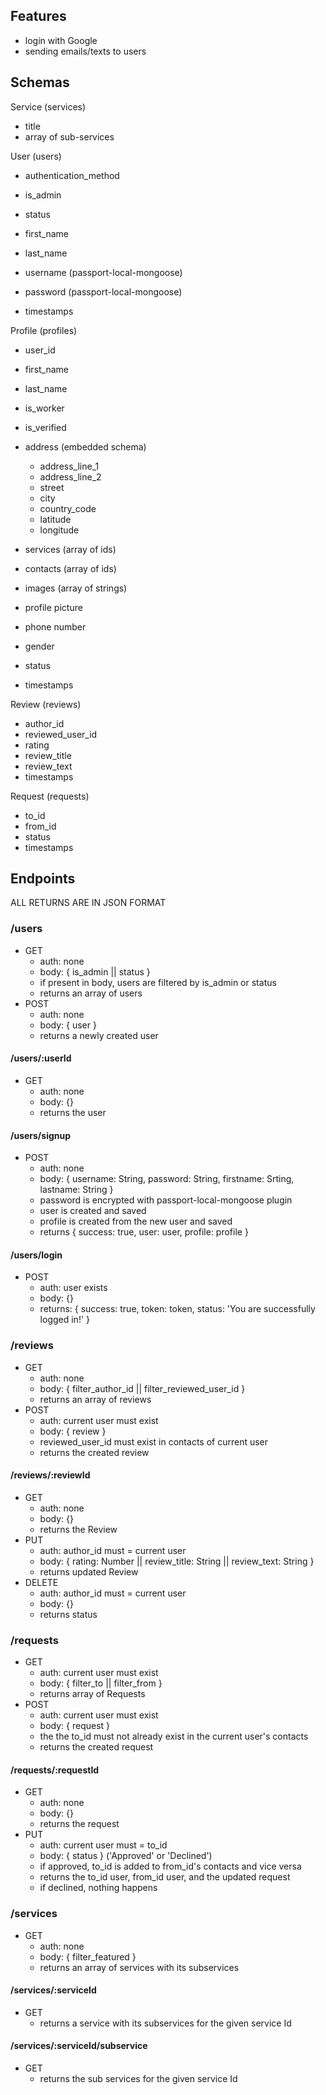 ## Features

- login with Google
- sending emails/texts to users

## Schemas

Service (services)
- title
- array of sub-services

User (users)
- authentication_method
- is_admin
- status
- first_name
- last_name

- username (passport-local-mongoose)
- password (passport-local-mongoose)

- timestamps

Profile (profiles)
- user_id
- first_name
- last_name
- is_worker
- is_verified
- address (embedded schema)
    - address_line_1
    - address_line_2
    - street
    - city
    - country_code
    - latitude
    - longitude
- services (array of ids)
- contacts (array of ids)
- images (array of strings)
- profile picture
- phone number
- gender
- status

- timestamps

Review (reviews)
- author_id
- reviewed_user_id
- rating
- review_title
- review_text
- timestamps

Request (requests)
- to_id
- from_id
- status
- timestamps

## Endpoints

ALL RETURNS ARE IN JSON FORMAT

### /users
- GET
    - auth: none
    - body: { is_admin || status }
    - if present in body, users are filtered by is_admin or status
    - returns an array of users 
- POST
    - auth: none
    - body: { user }
    - returns a newly created user 

#### /users/:userId
- GET
    - auth: none
    - body: {}
    - returns the user

#### /users/signup
- POST
    - auth: none
    - body: { username: String, password: String, firstname: Srting, lastname: String }
    - password is encrypted with passport-local-mongoose plugin
    - user is created and saved
    - profile is created from the new user and saved
    - returns { success: true, user: user, profile: profile }

#### /users/login
- POST
    - auth: user exists
    - body: {}
    - returns: { success: true, token: token, status: 'You are successfully logged in!' }

### /reviews
- GET
    - auth: none
    - body: { filter_author_id || filter_reviewed_user_id }
    - returns an array of reviews
- POST
    - auth: current user must exist
    - body: { review }
    - reviewed_user_id must exist in contacts of current user
    - returns the created review

#### /reviews/:reviewId
- GET
    - auth: none
    - body: {}
    - returns the Review
- PUT 
    - auth: author_id must = current user
    - body: { rating: Number || review_title: String || review_text: String }
    - returns updated Review
- DELETE 
    - auth: author_id must = current user
    - body: {}
    - returns status

### /requests
- GET
    - auth: current user must exist
    - body: { filter_to || filter_from }
    - returns array of Requests
- POST
    - auth: current user must exist
    - body: { request }
    - the the to_id must not already exist in the current user's contacts
    - returns the created request

#### /requests/:requestId
- GET
    - auth: none
    - body: {}
    - returns the request
- PUT 
    - auth: current user must = to_id
    - body: { status } ('Approved' or 'Declined')
    - if approved, to_id is added to from_id's contacts and vice versa
    - returns the to_id user, from_id user, and the updated request
    - if declined, nothing happens

### /services
- GET
    - auth: none
    - body: { filter_featured }
    - returns an array of services with its subservices

#### /services/:serviceId
- GET
    - returns a service with its subservices for the given service Id

#### /services/:serviceId/subservice
- GET
    - returns the sub services for the given service Id